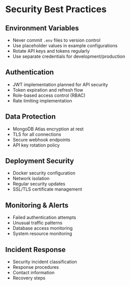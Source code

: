 # Security Best Practices

## Environment Variables
- Never commit `.env` files to version control
- Use placeholder values in example configurations
- Rotate API keys and tokens regularly
- Use separate credentials for development/production

## Authentication
- JWT implementation planned for API security
- Token expiration and refresh flow
- Role-based access control (RBAC)
- Rate limiting implementation

## Data Protection
- MongoDB Atlas encryption at rest
- TLS for all connections
- Secure webhook endpoints
- API key rotation policy

## Deployment Security
- Docker security configuration
- Network isolation
- Regular security updates
- SSL/TLS certificate management

## Monitoring & Alerts
- Failed authentication attempts
- Unusual traffic patterns
- Database access monitoring
- System resource monitoring

## Incident Response
- Security incident classification
- Response procedures
- Contact information
- Recovery steps 